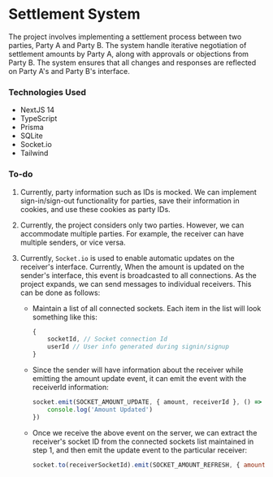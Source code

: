 # Settlement System

The project involves implementing a settlement process between two parties, Party A and Party B. The system handle iterative negotiation of settlement amounts by Party A, along with approvals or objections from Party B. The system ensures that all changes and responses are reflected on Party A's and Party B's interface.

### Technologies Used
- NextJS 14
- TypeScript
- Prisma
- SQLite
- Socket.io
- Tailwind

### To-do
1. Currently, party information such as IDs is mocked. We can implement sign-in/sign-out functionality for parties, save their information in cookies, and use these cookies as party IDs.

2. Currently, the project considers only two parties. However, we can accommodate multiple parties. For example, the receiver can have multiple senders, or vice versa.

3. Currently, `Socket.io` is used to enable automatic updates on the receiver's interface. Currently, When the amount is updated on the sender's interface, this event is broadcasted to all connections. As the project expands, we can send messages to individual receivers. This can be done as follows:

    - Maintain a list of all connected sockets. Each item in the list will look something like this:

        ```js
        {
            socketId, // Socket connection Id
            userId // User info generated during signin/signup
        }
        ```
    - Since the sender will have information about the receiver while emitting the amount update event, it can emit the event with the receiverId information:
        ```js
        socket.emit(SOCKET_AMOUNT_UPDATE, { amount, receiverId }, () => {
			console.log('Amount Updated')
		})
        ```
    - Once we receive the above event on the server, we can extract the receiver's socket ID from the connected sockets list maintained in step 1, and then emit the update event to the particular receiver:
        ```js
        socket.to(receiverSocketId).emit(SOCKET_AMOUNT_REFRESH, { amount: data.amount })
        ```
